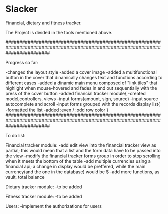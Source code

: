 # Slacker
Financial, dietary and fitness tracker.

The Project is divided in the tools mentioned above.

################################################################################################################################

Progress so far:

-changed the layout style
-added a cover image
-added a multifunctional button in the cover that dinamically changes text and functions according to different cases
-added a dinamic main menu composed of "link tiles" that highlight when mouse-hovered and fades in and out sequentially with the 
press of the cover button 
-added financial tracker module{
                              -created model,controllers, views
                              -input forms(amount, sign, source)
                              -input source autocomplete and scroll
                              -input forms grouped with the records display list{
                                                                                 -formatted the list
                                                                                 -added :even / :odd row color
                                                                                 }
################################################################################################################################                                                                     

To do list:

Financial tracker module:
-add edit view into the financial tracker view as partial; this would mean that a list and the form data have to be passed into the
view
-modify the financial tracker forms group in order to stop scrolling when it meets the bottom of the table
-add multiple currencies using a financial api; a change in display would be preffered, while the main currency(and the one in the database) would be $
-add more functions, as vault, total balance
 
Dietary tracker module:
-to be added
 
Fitness tracker module:
-to be added
 
Users:
-implement the authorizations for users
                              
